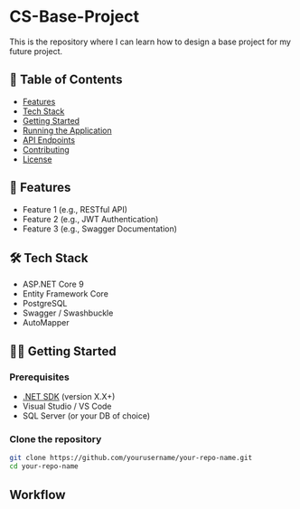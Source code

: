 ﻿# CS-Base-Project

This is the repository where I can learn how to design a base project for my future project.

## 📌 Table of Contents

- [Features](#features)
- [Tech Stack](#tech-stack)
- [Getting Started](#getting-started)
- [Running the Application](#running-the-application)
- [API Endpoints](#api-endpoints)
- [Contributing](#contributing)
- [License](#license)


## 🚀 Features

- Feature 1 (e.g., RESTful API)
- Feature 2 (e.g., JWT Authentication)
- Feature 3 (e.g., Swagger Documentation)

## 🛠️ Tech Stack

- ASP.NET Core 9
- Entity Framework Core
- PostgreSQL
- Swagger / Swashbuckle
- AutoMapper

## 🧑‍💻 Getting Started

### Prerequisites

- [.NET SDK](https://dotnet.microsoft.com/en-us/download) (version X.X+)
- Visual Studio / VS Code
- SQL Server (or your DB of choice)

### Clone the repository

```bash
git clone https://github.com/yourusername/your-repo-name.git
cd your-repo-name
```

## Workflow

